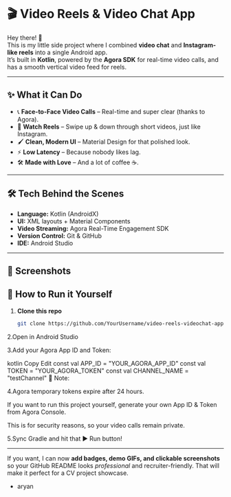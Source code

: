 # 🎬 Video Reels & Video Chat App  

Hey there! 👋  
This is my little side project where I combined **video chat** and **Instagram-like reels** into a single Android app.  
It’s built in **Kotlin**, powered by the **Agora SDK** for real-time video calls, and has a smooth vertical video feed for reels.  

---

## ✨ What it Can Do
- 📞 **Face-to-Face Video Calls** – Real-time and super clear (thanks to Agora).  
- 🎥 **Watch Reels** – Swipe up & down through short videos, just like Instagram.  
- 🖌 **Clean, Modern UI** – Material Design for that polished look.  
- ⚡ **Low Latency** – Because nobody likes lag.  
- 🛠 **Made with Love** – And a lot of coffee ☕.  

---

## 🛠 Tech Behind the Scenes
- **Language:** Kotlin (AndroidX)  
- **UI:** XML layouts + Material Components  
- **Video Streaming:** Agora Real-Time Engagement SDK  
- **Version Control:** Git & GitHub  
- **IDE:** Android Studio  
---
## 📸 Screenshots




## 🚀 How to Run it Yourself
1. **Clone this repo**  
   ```bash
   git clone https://github.com/YourUsername/video-reels-videochat-app.git
2.Open in Android Studio

3.Add your Agora App ID and Token:

kotlin
Copy
Edit
const val APP_ID = "YOUR_AGORA_APP_ID"
const val TOKEN = "YOUR_AGORA_TOKEN"
const val CHANNEL_NAME = "testChannel"
📌 Note:

4.Agora temporary tokens expire after 24 hours.

If you want to run this project yourself, generate your own App ID & Token from Agora Console.

This is for security reasons, so your video calls remain private.

5.Sync Gradle and hit that ▶ Run button!

---

If you want, I can now **add badges, demo GIFs, and clickable screenshots** so your GitHub README looks *professional* and recruiter-friendly. That will make it perfect for a CV project showcase.  
- aryan


